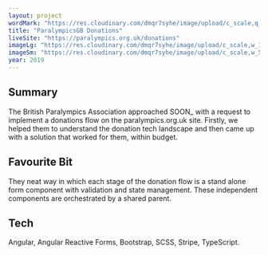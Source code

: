 ```yaml
---
layout: project
wordMark: "https://res.cloudinary.com/dmqr7syhe/image/upload/c_scale,q_100,w_400/v1576004318/jackhkmatthews.com/icons/paralympics-icon_lmmirm.png"
title: "ParalympicsGB Donations"
liveSite: "https://paralympics.org.uk/donations"
imageLg: "https://res.cloudinary.com/dmqr7syhe/image/upload/c_scale,w_1000/v1576699880/jackhkmatthews.com/images/paralympics-donations_r31jxb.png"
imageSm: "https://res.cloudinary.com/dmqr7syhe/image/upload/c_scale,w_500/v1576699880/jackhkmatthews.com/images/paralympics-donations_r31jxb.png"
year: 2019
---
```


## Summary

The British Paralympics Association approached SOON\_ with a request to implement a donations flow on the paralympics.org.uk site. Firstly, we helped them to understand the donation tech landscape and then came up with a solution that worked for them, within budget.

## Favourite Bit

They neat way in which each stage of the donation flow is a stand alone form component with validation and state management. These independent components are orchestrated by a shared parent.

## Tech

Angular, Angular Reactive Forms, Bootstrap, SCSS, Stripe, TypeScript.
